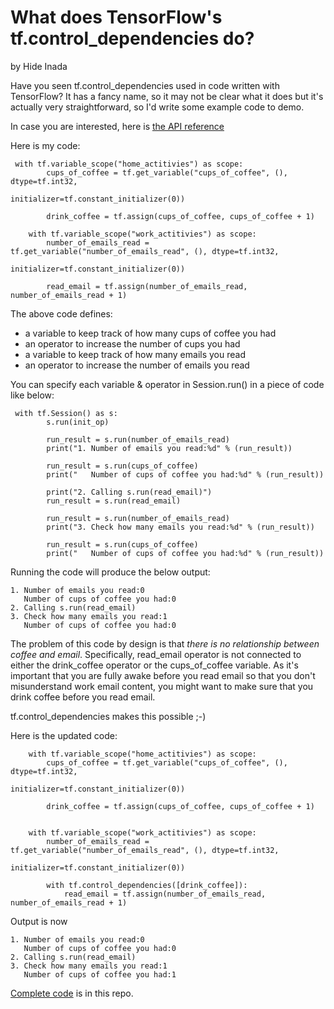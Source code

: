 # What does TensorFlow's tf.control_dependencies do?
by Hide Inada

Have you seen tf.control_dependencies used in code written with TensorFlow?
It has a fancy name, so it may not be clear what it does but it's actually very straightforward, 
so I'd write some example code to demo.

In case you are interested, here is [the API reference](https://www.tensorflow.org/api_docs/python/tf/control_dependencies) 

Here is my code:
```
 with tf.variable_scope("home_actitivies") as scope:
        cups_of_coffee = tf.get_variable("cups_of_coffee", (), dtype=tf.int32,
                                         initializer=tf.constant_initializer(0))

        drink_coffee = tf.assign(cups_of_coffee, cups_of_coffee + 1)

    with tf.variable_scope("work_actitivies") as scope:
        number_of_emails_read = tf.get_variable("number_of_emails_read", (), dtype=tf.int32,
                                                initializer=tf.constant_initializer(0))

        read_email = tf.assign(number_of_emails_read, number_of_emails_read + 1)
```

The above code defines:
* a variable to keep track of how many cups of coffee you had
* an operator to increase the number of cups you had
* a variable to keep track of how many emails you read
* an operator to increase the number of emails you read

You can specify each variable & operator in Session.run() in a piece of code like below:
```
 with tf.Session() as s:
        s.run(init_op)

        run_result = s.run(number_of_emails_read)
        print("1. Number of emails you read:%d" % (run_result))

        run_result = s.run(cups_of_coffee)
        print("   Number of cups of coffee you had:%d" % (run_result))

        print("2. Calling s.run(read_email)")
        run_result = s.run(read_email)

        run_result = s.run(number_of_emails_read)
        print("3. Check how many emails you read:%d" % (run_result))

        run_result = s.run(cups_of_coffee)
        print("   Number of cups of coffee you had:%d" % (run_result))
```

Running the code will produce the below output:

```
1. Number of emails you read:0
   Number of cups of coffee you had:0
2. Calling s.run(read_email)
3. Check how many emails you read:1
   Number of cups of coffee you had:0
```

The problem of this code by design is that *there is no relationship between coffee and email*.
Specifically, read_email operator is not connected to either the drink_coffee operator or the cups_of_coffee variable.
As it's important that you are fully awake before you read email so that you don't misunderstand
work email content, you might want to make sure that you drink coffee before you read email.

tf.control_dependencies makes this possible ;-)

Here is the updated code:
```
    with tf.variable_scope("home_actitivies") as scope:
        cups_of_coffee = tf.get_variable("cups_of_coffee", (), dtype=tf.int32,
                                         initializer=tf.constant_initializer(0))

        drink_coffee = tf.assign(cups_of_coffee, cups_of_coffee + 1)


    with tf.variable_scope("work_actitivies") as scope:
        number_of_emails_read = tf.get_variable("number_of_emails_read", (), dtype=tf.int32,
                                                initializer=tf.constant_initializer(0))

        with tf.control_dependencies([drink_coffee]):
            read_email = tf.assign(number_of_emails_read, number_of_emails_read + 1)

```

Output is now
```
1. Number of emails you read:0
   Number of cups of coffee you had:0
2. Calling s.run(read_email)
3. Check how many emails you read:1
   Number of cups of coffee you had:1
```

[Complete code](control_dependencies) is in this repo.

